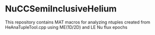 # NuCCSemiInclusiveHelium
This repository contains MAT macros for analyzing ntuples created from HeAnaTupleTool.cpp using ME(1D/2D) and LE Nu flux epochs    
